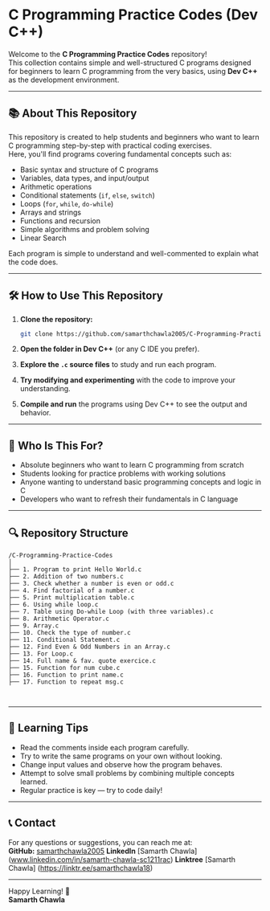 
# C Programming Practice Codes (Dev C++)

Welcome to the **C Programming Practice Codes** repository!  
This collection contains simple and well-structured C programs designed for beginners to learn C programming from the very basics, using **Dev C++** as the development environment.

---

## 📚 About This Repository

This repository is created to help students and beginners who want to learn C programming step-by-step with practical coding exercises.  
Here, you'll find programs covering fundamental concepts such as:

- Basic syntax and structure of C programs  
- Variables, data types, and input/output  
- Arithmetic operations  
- Conditional statements (`if`, `else`, `switch`)  
- Loops (`for`, `while`, `do-while`)  
- Arrays and strings  
- Functions and recursion  
- Simple algorithms and problem solving
- Linear Search

Each program is simple to understand and well-commented to explain what the code does.

---

## 🛠️ How to Use This Repository

1. **Clone the repository:**

   ```bash
   git clone https://github.com/samarthchawla2005/C-Programming-Practice-Codes.git
   ```

2. **Open the folder in Dev C++** (or any C IDE you prefer).

3. **Explore the `.c` source files** to study and run each program.

4. **Try modifying and experimenting** with the code to improve your understanding.

5. **Compile and run** the programs using Dev C++ to see the output and behavior.

---

## 🎯 Who Is This For?

- Absolute beginners who want to learn C programming from scratch  
- Students looking for practice problems with working solutions  
- Anyone wanting to understand basic programming concepts and logic in C  
- Developers who want to refresh their fundamentals in C language  

---

## 🔍 Repository Structure

```
/C-Programming-Practice-Codes
│
├── 1. Program to print Hello World.c
├── 2. Addition of two numbers.c
├── 3. Check whether a number is even or odd.c
├── 4. Find factorial of a number.c
├── 5. Print multiplication table.c
├── 6. Using while loop.c
├── 7. Table using Do-while Loop (with three variables).c
├── 8. Arithmetic Operator.c
├── 9. Array.c
├── 10. Check the type of number.c
├── 11. Conditional Statement.c
├── 12. Find Even & Odd Numbers in an Array.c
├── 13. For Loop.c
├── 14. Full name & fav. quote exercice.c
├── 15. Function for num cube.c
├── 16. Function to print name.c
├── 17. Function to repeat msg.c



```

---

## 📖 Learning Tips

- Read the comments inside each program carefully.  
- Try to write the same programs on your own without looking.  
- Change input values and observe how the program behaves.  
- Attempt to solve small problems by combining multiple concepts learned.  
- Regular practice is key — try to code daily!

---

## 📞 Contact

For any questions or suggestions, you can reach me at:  
**GitHub:** [samarthchawla2005](https://github.com/samarthchawla2005)
**LinkedIn** [Samarth Chawla] (www.linkedin.com/in/samarth-chawla-sc1211rac)
**Linktree** [Samarth Chawla] (https://linktr.ee/samarthchawla18)

---

Happy Learning! 🚀  
**Samarth Chawla**
